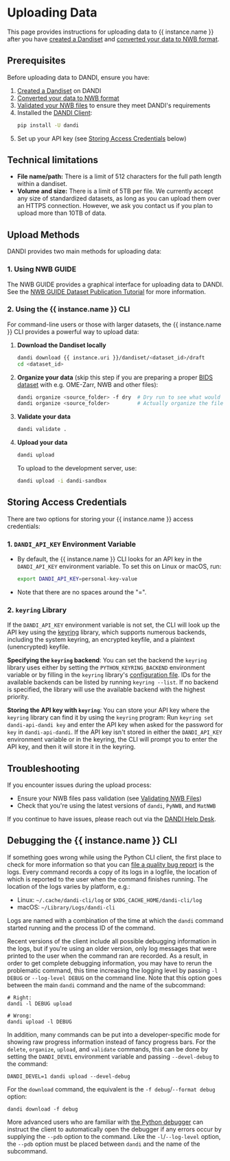 # Uploading Data

This page provides instructions for uploading data to {{ instance.name }} after you have [created a Dandiset](./creating-dandiset.md) and [converted your data to NWB format](./converting-data/index.md).

## Prerequisites

Before uploading data to DANDI, ensure you have:

1. [Created a Dandiset](./creating-dandiset.md) on DANDI
2. [Converted your data to NWB format](./converting-data/index.md)
3. [Validated your NWB files](./validating-files.md) to ensure they meet DANDI's requirements
4. Installed the [DANDI Client](https://pypi.org/project/dandi/):
   ```bash
   pip install -U dandi
   ```
5. Set up your API key (see [Storing Access Credentials](#storing-access-credentials) below)

## Technical limitations

- **File name/path:** There is a limit of 512 characters for the full path length within a dandiset.
- **Volume and size:** There is a limit of 5TB per file. We currently
  accept any size of standardized datasets, as long as you can upload them over
  an HTTPS connection. However, we ask you contact us if you plan to upload more than 10TB of data.

## Upload Methods

DANDI provides two main methods for uploading data:

### 1. Using NWB GUIDE

The NWB GUIDE provides a graphical interface for uploading data to DANDI. See the [NWB GUIDE Dataset Publication Tutorial](https://nwb-guide.readthedocs.io/en/latest/tutorials/dataset_publication.html) for more information.

### 2. Using the {{ instance.name }} CLI

For command-line users or those with larger datasets, the {{ instance.name }} CLI provides a powerful way to upload data:

1. **Download the Dandiset locally**
   ```bash
   dandi download {{ instance.uri }}/dandiset/<dataset_id>/draft
   cd <dataset_id>
   ```
2. **Organize your data** (skip this step if you are preparing a proper [BIDS dataset](https://bids.neuroimaging.io/) with e.g. OME-Zarr, NWB and other files):
   ```bash
   dandi organize <source_folder> -f dry  # Dry run to see what would happen
   dandi organize <source_folder>         # Actually organize the files
   ```
3. **Validate your data**
   ```bash
   dandi validate .
   ```
4. **Upload your data**
   ```bash
   dandi upload
   ```
   To upload to the development server, use:
   ```bash
   dandi upload -i dandi-sandbox
   ```

## Storing Access Credentials

There are two options for storing your {{ instance.name }} access credentials:

### 1. `DANDI_API_KEY` Environment Variable

- By default, the {{ instance.name }} CLI looks for an API key in the `DANDI_API_KEY` environment variable. To set this on Linux or macOS, run:

  ```bash
  export DANDI_API_KEY=personal-key-value
  ```

- Note that there are no spaces around the "=".

### 2. `keyring` Library

If the `DANDI_API_KEY` environment variable is not set, the CLI will look up the API key using the [keyring](https://github.com/jaraco/keyring) library, which supports numerous backends, including the system keyring, an encrypted keyfile, and a plaintext (unencrypted) keyfile.

**Specifying the `keyring` backend**:
You can set the backend the `keyring` library uses either by setting the `PYTHON_KEYRING_BACKEND` environment variable or by filling in the `keyring` library's [configuration file](https://github.com/jaraco/keyring#configuring).
  IDs for the available backends can be listed by running `keyring --list`.
If no backend is specified, the library will use the available backend with the highest priority.

**Storing the API key with `keyring`**:
You can store your API key where the `keyring` library can find it by using the `keyring` program: Run `keyring set dandi-api-dandi key` and enter the API key when asked for the password for `key` in `dandi-api-dandi`.
If the API key isn't stored in either the `DANDI_API_KEY` environment variable or in the keyring, the CLI will prompt you to enter the API key, and then it will store it in the keyring.

## Troubleshooting

If you encounter issues during the upload process:

- Ensure your NWB files pass validation (see [Validating NWB Files](./validating-files.md))
- Check that you're using the latest versions of `dandi`, `PyNWB`, and `MatNWB`

If you continue to have issues, please reach out via the [DANDI Help Desk](https://github.com/dandi/helpdesk/discussions).


## Debugging the {{ instance.name }} CLI

If something goes wrong while using the Python CLI client, the
first place to check for more information so that you can [file a quality bug
report](https://github.com/dandi/dandi-cli/issues) is the logs.  Every command records a copy of its logs in a logfile, the location of which is
reported to the user when the command finishes running.  The location of the
logs varies by platform, e.g.:

- Linux: `~/.cache/dandi-cli/log` or `$XDG_CACHE_HOME/dandi-cli/log`
- macOS: `~/Library/Logs/dandi-cli`

Logs are named with a combination of the time at which the `dandi` command
started running and the process ID of the command.

Recent versions of the client include all possible debugging information in the
logs, but if you're using an older version, only log messages that were printed
to the user when the command ran are recorded.  As a result, in order to get
complete debugging information, you may have to rerun the problematic command,
this time increasing the logging level by passing `-l DEBUG` or `--log-level
DEBUG` on the command line.  Note that this option goes between the main
`dandi` command and the name of the subcommand:

    # Right:
    dandi -l DEBUG upload

    # Wrong:
    dandi upload -l DEBUG

In addition, many commands can be put into a developer-specific mode for
showing raw progress information instead of fancy progress bars.  For the
`delete`, `organize`, `upload`, and `validate` commands, this can be done by
setting the `DANDI_DEVEL` environment variable and passing `--devel-debug` to
the command:

    DANDI_DEVEL=1 dandi upload --devel-debug

For the `download` command, the equivalent is the `-f debug`/`--format debug`
option:

    dandi download -f debug

More advanced users who are familiar with [the Python
debugger](https://docs.python.org/3/library/pdb.html) can instruct the client to
automatically open the debugger if any errors occur by supplying the `--pdb`
option to the command.  Like the `-l`/`--log-level` option, the `--pdb` option
must be placed between `dandi` and the name of the subcommand.
